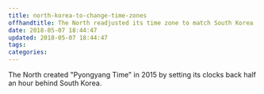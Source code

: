 ```yaml
---
title: north-korea-to-change-time-zones
offhandtitle: The North readjusted its time zone to match South Korea
date: 2018-05-07 18:44:47
updated: 2018-05-07 18:44:47
tags:
categories:
---
```


The North created "Pyongyang Time" in 2015 by setting its clocks back half an hour behind South Korea.
